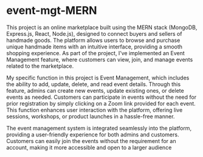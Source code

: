 # event-mgt-MERN
This project is an online marketplace built using the MERN stack (MongoDB, Express.js, React, Node.js), designed to connect buyers and sellers of handmade goods. The platform allows users to browse and purchase unique handmade items with an intuitive interface, providing a smooth shopping experience. As part of the project, I’ve implemented an Event Management feature, where customers can view, join, and manage events related to the marketplace.

My specific function in this project is Event Management, which includes the ability to add, update, delete, and read event details. Through this feature, admins can create new events, update existing ones, or delete events as needed. Customers can participate in events without the need for prior registration by simply clicking on a Zoom link provided for each event. This function enhances user interaction with the platform, offering live sessions, workshops, or product launches in a hassle-free manner.

The event management system is integrated seamlessly into the platform, providing a user-friendly experience for both admins and customers. Customers can easily join the events without the requirement for an account, making it more accessible and open to a larger audience
